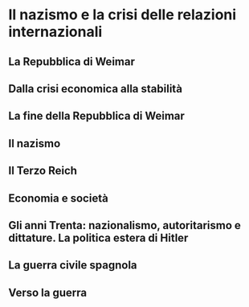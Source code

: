 # Il nazismo e la crisi delle relazioni internazionali

## La Repubblica di Weimar

## Dalla crisi economica alla stabilità

## La fine della Repubblica di Weimar

## Il nazismo

## Il Terzo Reich

## Economia e società

## Gli anni Trenta: nazionalismo, autoritarismo e dittature. La politica estera di Hitler

## La guerra civile spagnola

## Verso la guerra
